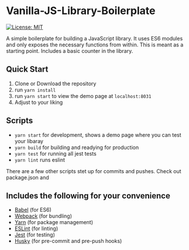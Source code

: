 # Vanilla-JS-Library-Boilerplate

[![License: MIT](https://img.shields.io/badge/License-MIT-yellow.svg)](https://opensource.org/licenses/MIT)

A simple boilerplate for building a JavaScript library. It uses ES6 modules and only exposes the necessary functions from within. This is meant as a starting point. Includes a basic counter in the library.

## Quick Start

1. Clone or Download the repository
2. run `yarn install`
3. run `yarn start` to view the demo page at `localhost:8031`
4. Adjust to your liking

## Scripts

- `yarn start` for development, shows a demo page where you can test your libaray
- `yarn build` for building and readying for production
- `yarn test` for running all jest tests
- `yarn lint` runs eslint

There are a few other scripts stet up for commits and pushes. Check out package.json and

## Includes the following for your convenience

- [Babel](https://babeljs.io/) (for ES6)
- [Webpack](https://webpack.js.org/) (for bundling)
- [Yarn](https://yarnpkg.com/lang/en/) (for package management)
- [ESLint](https://eslint.org/) (for linting)
- [Jest](https://facebook.github.io/jest/) (for testing)
- [Husky](https://github.com/typicode/husky) (for pre-commit and pre-push hooks)
